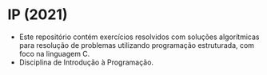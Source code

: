 # IP (2021)

- Este repositório contém exercícios resolvidos com soluções algorítmicas para resolução de problemas utilizando programação estruturada, com foco na linguagem C.
- Disciplina de Introdução à Programação.
